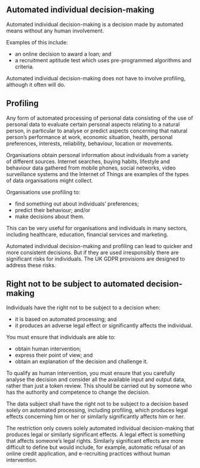 ## Automated individual decision-making 

Automated individual decision-making is a decision made by automated means without any human involvement.

Examples of this include:

- an online decision to award a loan; and
- a recruitment aptitude test which uses pre-programmed algorithms and criteria.

Automated individual decision-making does not have to involve profiling, although it often will do.

## Profiling

Any form of automated processing of personal data consisting of the use of personal data to evaluate certain personal aspects relating to a natural person, in particular to analyse or predict aspects concerning that natural person’s performance at work, economic situation, health, personal preferences, interests, reliability, behaviour, location or movements.

Organisations obtain personal information about individuals from a variety of different sources. Internet searches, buying habits, lifestyle and behaviour data gathered from mobile phones, social networks, video surveillance systems and the Internet of Things are examples of the types of data organisations might collect.

Organisations use profiling to:

- find something out about individuals’ preferences;
- predict their behaviour; and/or
- make decisions about them.

This can be very useful for organisations and individuals in many sectors, including healthcare, education, financial services and marketing.

Automated individual decision-making and profiling can lead to quicker and more consistent decisions. But if they are used irresponsibly there are significant risks for individuals. The UK GDPR provisions are designed to address these risks.

## Right not to be subject to automated decision-making

Individuals have the right not to be subject to a decision when:

- it is based on automated processing; and
- it produces an adverse legal effect or significantly affects the individual.

You must ensure that individuals are able to:
- obtain human intervention;
- express their point of view; and
- obtain an explanation of the decision and challenge it.

To qualify as human intervention, you must ensure that you carefully analyse the decision and consider all the available input and output data, rather than just a token review. This should be carried out by someone who has the authority and competence to change the decision.

The data subject shall have the right not to be subject to a decision based solely on automated processing, including profiling, which produces legal effects concerning him or her or similarly significantly affects him or her.

The restriction only covers solely automated individual decision-making that produces legal or similarly significant effects. A legal effect is something that affects someone’s legal rights. Similarly significant effects are more difficult to define but would include, for example, automatic refusal of an online credit application, and e-recruiting practices without human intervention.
